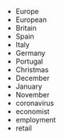 - Europe
- European
- Britain
- Spain
- Italy
- Germany 
- Portugal
- Christmas
- December
- January
- November 
- coronavirus
- economist
- employment
- retail 